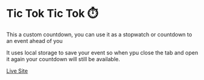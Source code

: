 # Tic Tok Tic Tok ⏱️

This a custom countdown, you can use it as a stopwatch or countdown to an event ahead of you

It uses local storage to save your event so when ypu close the tab and open it again your countdown will still be available.

[Live Site](https://yuskhosmith.github.io/custom-countdown/)